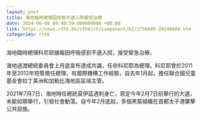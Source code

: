 ```yaml
---
layout: post
title: 海地臨時總理因呼吸不適入院接受治療
date: 2024-06-09 08:49:59.000000000 +08:00
link: https://news.rthk.hk/rthk/ch/component/k2/1756689-20240609.htm
categories: rthk
---
```


海地臨時總理科尼耶據報因呼吸感到不適入院，接受緊急治療。

海地過渡總統委員會上月底宣布達成共識，任命科尼耶為總理。科尼耶曾於2011年至2012年短暫擔任總理，有國際機構工作經驗，自去年1月起，擔任聯合國兒童基金會拉丁美洲和加勒比海地區區域主管。

2021年7月7日，海地時任總統莫伊茲遇刺身亡，原定今年2月7日前舉行的大選，未能如期舉行，引發社會動蕩。自今年2月底起，多個黑幫組織在首都太子港襲擊公共設施。
